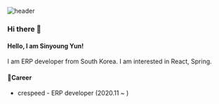![header](https://capsule-render.vercel.app/api?type=rect&color=auto&height=300&section=header&text=sinyoung`s%20github&fontSize=90)


### Hi there 👋

#### Hello, I am Sinyoung Yun!

I am ERP developer from South Korea. I am interested in React, Spring. 

#### 🔭Career
- crespeed - ERP developer (2020.11 ~ )

<!--
**yenow/yenow** is a ✨ _special_ ✨ repository because its `README.md` (this file) appears on your GitHub profile.

Here are some ideas to get you started:

- 🔭 I’m currently working on ...
- 🌱 I’m currently learning ...
- 👯 I’m looking to collaborate on ...
- 🤔 I’m looking for help with ...
- 💬 Ask me about ...
- 📫 How to reach me: ...
- 😄 Pronouns: ...
- ⚡ Fun fact: ...
-->
